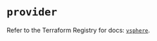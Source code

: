 # `provider`

Refer to the Terraform Registry for docs: [`vsphere`](https://registry.terraform.io/providers/hashicorp/vsphere/2.12.0/docs).
